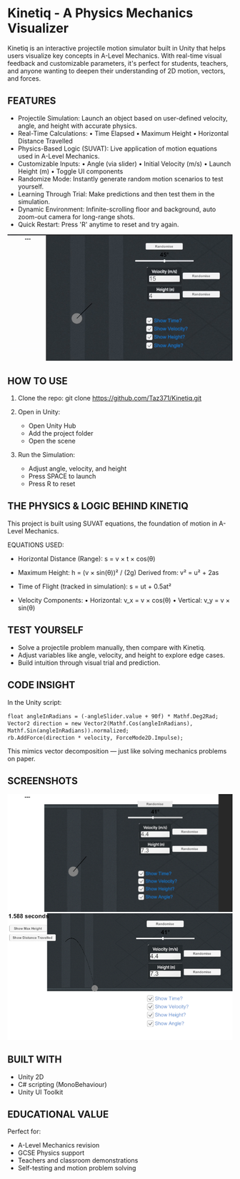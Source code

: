 Kinetiq - A Physics Mechanics Visualizer
========================================

Kinetiq is an interactive projectile motion simulator built in Unity that helps users visualize key concepts in A-Level Mechanics. With real-time visual feedback and customizable parameters, it's perfect for students, teachers, and anyone wanting to deepen their understanding of 2D motion, vectors, and forces.

FEATURES
--------
- Projectile Simulation: Launch an object based on user-defined velocity, angle, and height with accurate physics.
- Real-Time Calculations: 
  • Time Elapsed
  • Maximum Height
  • Horizontal Distance Travelled
- Physics-Based Logic (SUVAT): Live application of motion equations used in A-Level Mechanics.
- Customizable Inputs: 
  • Angle (via slider)
  • Initial Velocity (m/s)
  • Launch Height (m)
  • Toggle UI components
- Randomize Mode: Instantly generate random motion scenarios to test yourself.
- Learning Through Trial: Make predictions and then test them in the simulation.
- Dynamic Environment: Infinite-scrolling floor and background, auto zoom-out camera for long-range shots.
- Quick Restart: Press 'R' anytime to reset and try again.

![Demo of Kinetiq](ExampleAnim.gif)

HOW TO USE
----------
1. Clone the repo:
   git clone https://github.com/Taz371/Kinetiq.git

2. Open in Unity:
   - Open Unity Hub
   - Add the project folder
   - Open the scene

3. Run the Simulation:
   - Adjust angle, velocity, and height
   - Press SPACE to launch
   - Press R to reset

THE PHYSICS & LOGIC BEHIND KINETIQ
----------------------------------

This project is built using SUVAT equations, the foundation of motion in A-Level Mechanics.

EQUATIONS USED:
- Horizontal Distance (Range):
  s = v × t × cos(θ)

- Maximum Height:
  h = (v × sin(θ))² / (2g)
  Derived from: v² = u² + 2as

- Time of Flight (tracked in simulation):
  s = ut + 0.5at²

- Velocity Components:
  • Horizontal: v_x = v × cos(θ)
  • Vertical: v_y = v × sin(θ)

TEST YOURSELF
-------------
- Solve a projectile problem manually, then compare with Kinetiq.
- Adjust variables like angle, velocity, and height to explore edge cases.
- Build intuition through visual trial and prediction.

CODE INSIGHT
------------
In the Unity script:

    float angleInRadians = (-angleSlider.value + 90f) * Mathf.Deg2Rad;
    Vector2 direction = new Vector2(Mathf.Cos(angleInRadians), Mathf.Sin(angleInRadians)).normalized;
    rb.AddForce(direction * velocity, ForceMode2D.Impulse);

This mimics vector decomposition — just like solving mechanics problems on paper.

SCREENSHOTS
-----------
![Setup Screenshot](Screenshot1.png)
![After Launched Screenshot](Screenshot2.png)


BUILT WITH
----------
- Unity 2D
- C# scripting (MonoBehaviour)
- Unity UI Toolkit

EDUCATIONAL VALUE
-----------------
Perfect for:
- A-Level Mechanics revision
- GCSE Physics support
- Teachers and classroom demonstrations
- Self-testing and motion problem solving
